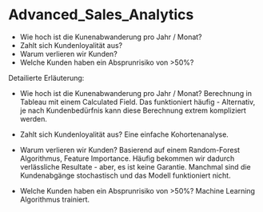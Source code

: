 # Advanced_Sales_Analytics

- Wie hoch ist die Kunenabwanderung pro Jahr / Monat?
- Zahlt sich Kundenloyalität aus?
- Warum verlieren wir Kunden?
- Welche Kunden haben ein Absprunrisiko von >50%?

Detailierte Erläuterung:

- Wie hoch ist die Kunenabwanderung pro Jahr / Monat?
Berechnung in Tableau mit einem Calculated Field. Das funktioniert häufig - Alternativ, je nach Kundenbedürfnis kann diese Berechnung
extrem kompliziert werden.

- Zahlt sich Kundenloyalität aus?
Eine einfache Kohortenanalyse. 

- Warum verlieren wir Kunden?
Basierend auf einem Random-Forest Algorithmus, Feature Importance. Häufig bekommen wir dadurch verlässliche Resultate - aber, es ist
keine Garantie. Manchmal sind die Kundenabgänge stochastisch und das Modell funktioniert nicht.

- Welche Kunden haben ein Absprunrisiko von >50%?
Machine Learning Algorithmus trainiert.
